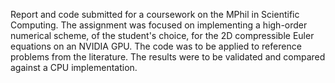 Report and code submitted for a coursework on the MPhil in Scientific Computing. The assignment was focused on implementing a high-order numerical scheme, of the student's choice, 
for the 2D compressible Euler equations on an NVIDIA GPU. The code was to be applied to reference problems from the literature. The results were to be validated and compared against a CPU implementation. 
